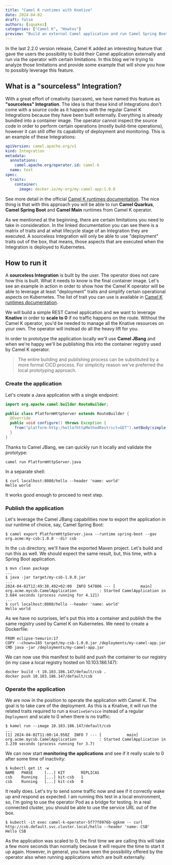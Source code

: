 ```yaml
---
title: "Camel K runtimes with Knative"
date: 2024-04-02
draft: false
authors: [squakez]
categories: ["Camel K", "Howtos"]
preview: "Build an external Camel application and run Camel Spring Boot runtime via Camel K as a Knative Service."
---
```


In the last 2.2.0 version release, Camel K added an interesting feature that gave the users the possibility to build their Camel application externally and run via the operator with certain limitations. In this blog we're trying to analyze those limitations and provide some example that will show you how to possibly leverage this feature.

## What is a "sourceless" Integration?

With a great effort of creativity (sarcasm), we have named this feature as **"sourceless" Integration**. The idea is that these kind of Integrations don't come with a source code as it happens with the regular Camel K Integrations because they have been built externally. Everything is already bundled into a container image. The operator cannot inspect the source code in order to perform certain operations (mostly build-time operations), however it can still offer its capability of deployment and monitoring. This is an example of these Integrations:

```yaml
apiVersion: camel.apache.org/v1
kind: Integration
metadata:
  annotations:
    camel.apache.org/operator.id: camel-k
  name: test
spec:
  traits:
    container:
      image: docker.io/my-org/my-camel-app:1.0.0
```

See more detail in the official [Camel K runtimes documentation](/camel-k/next/running/camel-runtimes.html). The nice thing is that with this approach you will be able to run **Camel Quarkus**, **Camel Spring Boot** and **Camel Main** runtimes from Camel K operator.

As we mentioned at the beginning, there are certain limitations you need to take in consideration. In the linked documentation you can see there is a matrix of traits and at what lifecycle stage of an Integration they are executed. A sourceless Integration will only be able to use "deployment" traits out of the box, that means, those aspects that are executed when the Integration is deployed to Kubernetes.

## How to run it

A **sourceless Integration** is built by the user. The operator does not care how this is built. What it needs to know is the final container image. Let's see an example in action in order to show how the Camel K operator will be able to leverage at least "deployment" traits and simplify certain operational aspects on Kubernetes. The list of trait you can use is available in [Camel K runtimes documentation](/camel-k/next/running/camel-runtimes.html).

We will build a simple REST Camel application and we want to leverage **Knative** in order to **scale to 0** if no traffic happens on the route. Without the Camel K operator, you'd be needed to manage all the Knative resources on your own. The operator will instead do all the heavy lift for you.

In order to prototype the application locally we'll use **Camel JBang** and when we're happy we'll be publishing this into the container registry used by Camel K operator.

> The entire building and publishing process can be substituted by a more formal CICD process. For simplicity reason we've preferred the local prototyping approach.

### Create the application

Let's create a Java application with a single endpoint:

```java
import org.apache.camel.builder.RouteBuilder;

public class PlatformHttpServer extends RouteBuilder {
  @Override
  public void configure() throws Exception {
    from("platform-http:/hello?httpMethodRestrict=GET").setBody(simple("Hello ${header.name}"));
  }
}
```

Thanks to Camel JBang, we can quickly run it locally and validate the prototype:

```
camel run PlatformHttpServer.java
```

In a separate shell:

```
$ curl localhost:8080/hello --header 'name: world'
Hello world
```

It works good enough to proceed to next step.

### Publish the application

Let's leverage the Camel JBang capabilities now to export the application in our runtime of choice, say, Camel Spring Boot:

```
$ camel export PlatformHttpServer.java --runtime spring-boot --gav org.acme:my-csb:1.0.0 --dir csb
```

In the `csb` directory, we'll have the exported Maven project. Let's build and run this as well. We should expect the same result, but, this time, with a Spring Boot application.

```
$ mvn clean package
...
$ java -jar target/my-csb-1.0.0.jar
...
2024-04-02T12:49:38.492+02:00  INFO 547806 --- [           main] org.acme.mycsb.CamelApplication          : Started CamelApplication in 3.684 seconds (process running for 4.121)
...
$ curl localhost:8080/hello --header 'name: world'
Hello world
```

As we have no surprises, let's put this into a container and publish the the same registry used by Camel K on Kubernetes. We need to create a Dockerfile:

```
FROM eclipse-temurin:17
COPY --chown=185 target/my-csb-1.0.0.jar /deployments/my-camel-app.jar
CMD java -jar /deployments/my-camel-app.jar
```

We can now use this manifest to build and push the container to our registry (in my case a local registry hosted on 10.103.186.147):

```
docker build -t 10.103.186.147/default/csb .
docker push 10.103.186.147/default/csb
```

### Operate the application

We are now in the position to operate the application with Camel K. The goal is to take care of the deployment. As this is a Knative, it will run the related traits required to run a `KnativeService` instead of a regular `Deployment` and scale to 0 when there is no traffic:

```
$ kamel run --image 10.103.186.147/default/csb
...
[1] 2024-04-02T11:00:14.950Z  INFO 7 --- [           main] org.acme.mycsb.CamelApplication          : Started CamelApplication in 3.239 seconds (process running for 3.7)
```

We can now start **monitoring the applications** and see if it really scale to 0 after some time of inactivity:

```
$ kubectl get it -w
NAME   PHASE     [...] KIT       REPLICAS
csb    Running   [...] kit-csb   1
csb    Running   [...] kit-csb   0
```

It really does. Let's try to send some traffic now and see if it correctly wake up and respond as expected. I am running this test in a local environment, so, I'm going to use the operator Pod as a bridge for testing. In a real connected cluster, you should be able to use the service URL out of the box.

```
$ kubectl -it exec camel-k-operator-5f77f8976b-qgknm -- curl http://csb.default.svc.cluster.local/hello --header 'name: CSB'
Hello CSB
```

As the application was scaled to 0, the first time we are calling this will take a few more seconds than normally because it will require the time to start it up again. However, in general, you have seen the possibility offered by the operator also when running applications which are built externally.